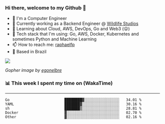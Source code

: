 ### Hi there, welcome to my Github 👋

- 📖 I'm a Computer Engineer
- 🔭 Currently working as a Backend Engineer @ [Wildlife Studios](https://wildlifestudios.com/)
- 🌱 Learning about Cloud, AWS, DevOps, Go and Web3 (😲)
- 🚀 Tech stack that I'm using: Go, AWS, Docker, Kubernetes and sometimes Python and Machine Learning
- 📫 How to reach me: [raphaelfp](https://linkedin.com/in/raphaelfp)
- 🏡 Based in Brazil

![](https://github.com/raphaelfp/gophers/blob/master/.thumb/animation/morning-coffee-3x.gif)

*Gopher image by [egonelbre](https://github.com/egonelbre/)*

### 📊 This week I spent my time on (WakaTime)

---

<!--START_SECTION:waka-->

```text
Go                         ████████▓░░░░░░░░░░░░░░░░   34.01 %
YAML                       ███████▓░░░░░░░░░░░░░░░░░   30.16 %
sh                         ███████▒░░░░░░░░░░░░░░░░░   28.81 %
Docker                     ▓░░░░░░░░░░░░░░░░░░░░░░░░   02.70 %
Other                      ▓░░░░░░░░░░░░░░░░░░░░░░░░   02.16 %
```

<!--END_SECTION:waka-->
